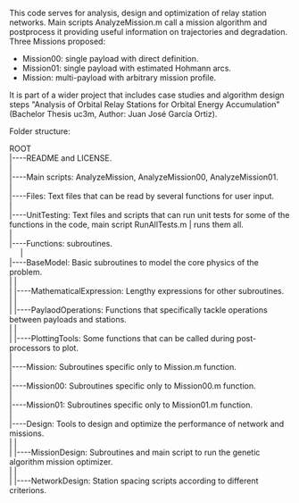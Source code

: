 This code serves for analysis, design and optimization of relay station networks. Main scripts AnalyzeMission.m call a mission algorithm and postprocess it providing useful information on trajectories and degradation. Three Missions proposed:

- Mission00: single payload with direct definition.
- Mission01: single payload with estimated Hohmann arcs.
- Mission: multi-payload with arbitrary mission profile.


It is part of a wider project that includes case studies and algorithm design steps "Analysis of Orbital Relay Stations for Orbital Energy Accumulation" (Bachelor Thesis uc3m, Author: Juan José García Ortiz).

Folder structure:

ROOT<br>
|----README and LICENSE.<br>
|<br>
|----Main scripts: AnalyzeMission, AnalyzeMission00, AnalyzeMission01.<br>
|<br>
|----Files: Text files that can be read by several functions for user input.<br>
|<br>
|----UnitTesting: Text files and scripts that can run unit tests for some of the functions in the code, main script RunAllTests.m | runs them all.<br>
|<br>
|----Functions: subroutines.<br>
&nbsp;&nbsp;&nbsp;&nbsp;	|<br>
	|----BaseModel: Basic subroutines to model the core physics of the problem.<br>
	|	|<br>
	|	|----MathematicalExpression: Lengthy expressions for other subroutines.<br>
	|	|<br>
	|	|----PaylaodOperations: Functions that specifically tackle operations between payloads and stations.<br>
	|	|<br>
	|	|----PlottingTools: Some functions that can be called during post-processors to plot.<br>
	|<br>
	|----Mission: Subroutines specific only to Mission.m function.<br>
	|<br>
	|----Mission00: Subroutines specific only to Mission00.m function.<br>
	|<br>
	|----Mission01: Subroutines specific only to Mission01.m function.<br>
	|<br>
	|----Design: Tools to design and optimize the performance of network and missions.<br>
	|	|<br>
	|	|----MissionDesign: Subroutines and main script to run the genetic algorithm mission optimizer.<br>
	|	|<br>
	|	|----NetworkDesign: Station spacing scripts according to different criterions.<br>
